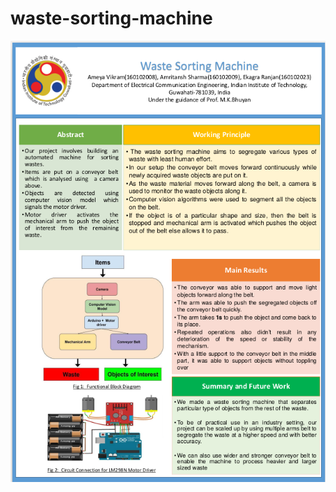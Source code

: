 # waste-sorting-machine

<p align="center">
  <img src="https://github.com/ekagra-ranjan/waste-sorting-machine/blob/master/abstract3.png">
</p>
